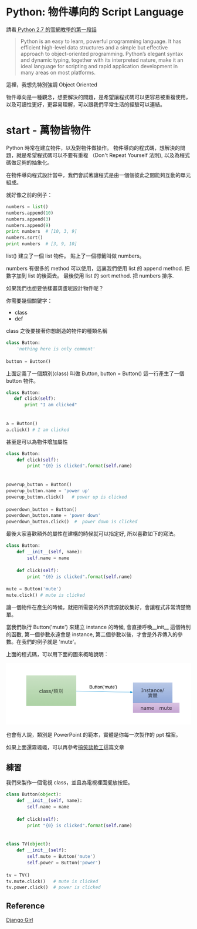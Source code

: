 # Python: 物件導向的 Script Language

請看[ Python 2.7 的官網教學的第一段話 ](https://docs.python.org/2.7/tutorial/index.html)

> Python is an easy to learn, powerful programming language. It has efficient high-level data structures and a simple but effective approach to object-oriented programming. Python’s elegant syntax and dynamic typing, together with its interpreted nature, make it an ideal language for scripting and rapid application development in many areas on most platforms.

這裡，我想先特別強調 Object Oriented

物件導向是一種觀念，想要解決的問題，是希望讓程式碼可以更容易被重複使用，以及可讀性更好，更容易理解，可以跟我們平常生活的經驗可以連結。


# start - 萬物皆物件


Python 時常在建立物件，以及對物件做操作。 物件導向的程式碼，想解決的問題，就是希望程式碼可以不要有重複 （Don't Repeat Yourself 法則), 以及為程式碼做足夠的抽象化。

在物件導向程式設計當中，我們會試著讓程式是由一個個彼此之間能夠互動的單元組成。

就好像之前的例子：

```python
numbers = list()
numbers.append(10)
numbers.append(3)
numbers.append(9)
print numbers  # [10, 3, 9]
numbers.sort()
print numbers  # [3, 9, 10]
```

list() 建立了一個 list 物件。 貼上了一個標籤叫做 numbers。

numbers 有很多的 method 可以使用，這裏我們使用 list 的 append method.  把數字加到 list 的後面去。 最後使用 list 的 sort method. 把 numbers 排序.

如果我們也想要依樣畫葫蘆呢設計物件呢？

你需要幾個關鍵字：

* class
* def

class 之後要接著你想創造的物件的種類名稱

```python
class Button:
    'nothing here is only comment'

button = Button()

```

上面定義了一個類別(class) 叫做 Button, button = Button() 這一行產生了一個 button 物件。


```python
class Button:
   def click(self):
       print "I am clicked"


a = Button()
a.click() # I am clicked
```

甚至是可以為物件增加屬性

```python
class Button:
    def click(self):
        print "{0} is clicked".format(self.name)


powerup_button = Button()
powerup_button.name = 'power up'
powerup_button.click()   # power up is clicked

powerdown_button = Button()
powerdown_button.name = 'power down'
powerdown_button.click()  #  power down is clicked
```

最後大家喜歡額外的屬性在建構的時候就可以指定好, 所以喜歡如下的寫法。

```python
class Button:
    def __init__(self, name):
        self.name = name

    def click(self):
        print "{0} is clicked".format(self.name)

mute = Button('mute')
mute.click() # mute is clicked
```


讓一個物件在產生的時候，就把所需要的外界資源就收集好，會讓程式非常清楚簡單。

當我們執行 Button('mute') 來建立 instance 的時候, 會直接呼喚\_\_init\__ 這個特別的函數, 第一個參數永遠會是
instance, 第二個參數以後，才會是外界傳入的參數。在我們的例子就是 'mute'。


上面的程式碼，可以用下面的圖來概略說明：

![img](oo2.png)

也會有人說，類別是 PowerPoint 的範本，實體是你每一次製作的 ppt 檔案。

如果上面還霧颯颯，可以再參考[搞笑談軟工](http://teddy-chen-tw.blogspot.tw/2012/01/2object-class-instance.html)這篇文章

## 練習

我們來製作一個電視 class，並且為電視裡面擺放按鈕。


```python
class Button(object):
    def __init__(self, name):
        self.name = name

    def click(self):
        print "{0} is clicked".format(self.name)


class TV(object):
    def __init__(self):
        self.mute = Button('mute')
        self.power = Button('power')

tv = TV()
tv.mute.click()   # mute is clicked
tv.power.click()  # power is clicked
```

## Reference

[Django Girl ](http://djangogirlstaipei.herokuapp.com/tutorials/python/)
